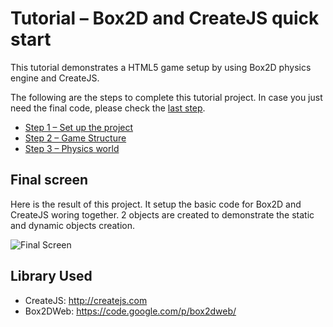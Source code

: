 # Tutorial – Box2D and CreateJS quick start

This tutorial demonstrates a HTML5 game setup by using Box2D physics engine and CreateJS.

The following are the steps to complete this tutorial project. In case you just need the final code, please check the [last step](https://github.com/makzan/Tutorial-Box2D-and-CreateJS-quick-start/tree/master/step-3-physics-world/).

- [Step 1 – Set up the project](https://github.com/makzan/Tutorial-Box2D-and-CreateJS-quick-start/tree/master/step-1-setup-project/)
- [Step 2 – Game Structure](https://github.com/makzan/Tutorial-Box2D-and-CreateJS-quick-start/tree/master/step-2-game-structure/)
- [Step 3 – Physics world](https://github.com/makzan/Tutorial-Box2D-and-CreateJS-quick-start/tree/master/step-3-physics-world/)

## Final screen

Here is the result of this project. It setup the basic code for Box2D and CreateJS woring together. 2 objects are created to demonstrate the static and dynamic objects creation.

![Final Screen](https://raw.githubusercontent.com/makzan/Tutorial-Box2D-and-CreateJS-quick-start/master/tutorial-images/final-screen.png)

## Library Used

- CreateJS: http://createjs.com
- Box2DWeb: https://code.google.com/p/box2dweb/


